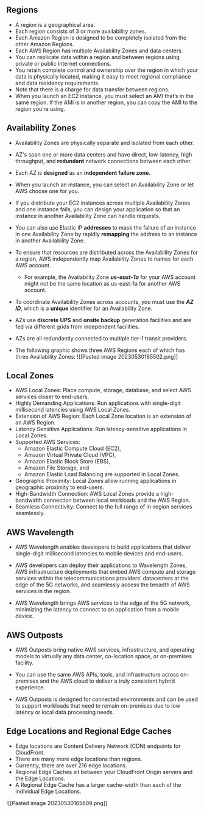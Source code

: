 ## Regions

- A region is a geographical area.
- Each region consists of 3 or more availability zones.
- Each Amazon Region is designed to be completely isolated from the other Amazon Regions.
- Each AWS Region has multiple Availability Zones and data centers.
- You can replicate data within a region and between regions using private or public Internet connections.
- You retain complete control and ownership over the region in which your data is physically located, making it easy to meet regional compliance and data residency requirements.
- Note that there is a charge for data transfer between regions.
- When you launch an EC2 instance, you must select an AMI that’s in the same region. If the AMI is in another region, you can copy the AMI to the region you’re using.


## Availability Zones

- Availability Zones are physically separate and isolated from each other.
- AZ's span one or more data centers and have direct, low-latency, high throughput, and **redundant** network connections between each other.
- Each AZ is **designed** as an **independent failure zone.**
- When you launch an instance, you can select an Availability Zone or let AWS choose one for you.
- If you distribute your EC2 instances across multiple Availability Zones and one instance fails, you can design your application so that an instance in another Availability Zone can handle requests.
- You can also use Elastic IP **addresses** to mask the failure of an instance in one Availability Zone by rapidly **remapping** the address to an instance in another Availability Zone.
- To ensure that resources are distributed across the Availability Zones for a region, AWS independently map Availability Zones to names for each AWS account.
	- For example, the Availability Zone **_us-east-1a_** for your AWS account might not be the same location as us-east-1a for another AWS account.

- To coordinate Availability Zones across accounts, you must use the **_AZ ID_**, which is a **unique** identifier for an Availability Zone.
- AZs use **discrete** **UPS** and **onsite backup** generation facilities and are fed via different grids from independent facilities.
- AZs are all redundantly connected to multiple tier-1 transit providers.
- The following graphic shows three AWS Regions each of which has three Availability Zones:
![[Pasted image 20230530165502.png]]

## Local Zones

- AWS Local Zones: Place compute, storage, database, and select AWS services closer to end-users.
- Highly Demanding Applications: Run applications with single-digit millisecond latencies using AWS Local Zones.
- Extension of AWS Region: Each Local Zone location is an extension of an AWS Region.
- Latency Sensitive Applications: Run latency-sensitive applications in Local Zones.
- Supported AWS Services: 
	- Amazon Elastic Compute Cloud (EC2), 
	- Amazon Virtual Private Cloud (VPC), 
	- Amazon Elastic Block Store (EBS), 
	- Amazon File Storage, and 
	- Amazon Elastic Load Balancing are supported in Local Zones.
- Geographic Proximity: Local Zones allow running applications in geographic proximity to end-users.
- High-Bandwidth Connection: AWS Local Zones provide a high-bandwidth connection between local workloads and the AWS Region.
- Seamless Connectivity: Connect to the full range of in-region services seamlessly.

## AWS Wavelength

- AWS Wavelength enables developers to build applications that deliver single-digit millisecond latencies to mobile devices and end-users.

- AWS developers can deploy their applications to Wavelength Zones, AWS infrastructure deployments that embed AWS compute and storage services within the telecommunications providers’ datacenters at the edge of the 5G networks, and seamlessly access the breadth of AWS services in the region.

- AWS Wavelength brings AWS services to the edge of the 5G network, minimizing the latency to connect to an application from a mobile device.

## AWS Outposts

- AWS Outposts bring native AWS services, infrastructure, and operating models to virtually any data center, co-location space, or on-premises facility.

- You can use the same AWS APIs, tools, and infrastructure across on-premises and the AWS cloud to deliver a truly consistent hybrid experience.

- AWS Outposts is designed for connected environments and can be used to support workloads that need to remain on-premises due to low latency or local data processing needs.

## Edge Locations and Regional Edge Caches

- Edge locations are Content Delivery Network (CDN) endpoints for CloudFront.
- There are many more edge locations than regions.
- Currently, there are over 216 edge locations.
- Regional Edge Caches sit between your CloudFront Origin servers and the Edge Locations.
- A Regional Edge Cache has a larger cache-width than each of the individual Edge Locations.

![[Pasted image 20230530165609.png]]